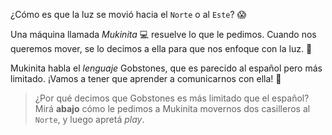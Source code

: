 <gs-toolbox toolbox-url="https://raw.githubusercontent.com/MumukiProject/mumuki-guia-gobstones-primeros-programas-kids/master/assets/toolbox_1553274591838.xml"></gs-toolbox>

¿Cómo es que la luz se movió hacia el `Norte` o al `Este`? :scream:

Una máquina llamada _Mukinita_ :computer: resuelve lo que le pedimos. Cuando nos queremos mover, se lo decimos a ella para que nos enfoque con la luz. :flashlight:

Mukinita habla el _lenguaje_ Gobstones, que es parecido al español pero más limitado. ¡Vamos a tener que aprender a comunicarnos con ella! :raising_hand:

> ¿Por qué decimos que Gobstones es más limitado que el español? Mirá **abajo** cómo le pedimos a Mukinita movernos dos casilleros al `Norte`, y luego apretá _play_. 
